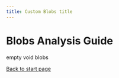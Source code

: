 ```yaml
---
title: Custom Blobs title
---
```


# Blobs Analysis Guide
empty void blobs

[Back to start page](../README.md)